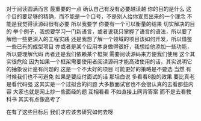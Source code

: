 对于阅读圆满而言 最重要的一点
确认自己有没有必要越读越
你的目的是什么
这个目的要足够的精确，而不能是一个口号，不是别人给你宣贯出来的一个理念
不能是我觉得读源码很有必要 所以我要学
你要有一个可以衡量的结果 切实解决的目的
举个例子，我想要学习一门新语言，或者说我只掌握了语言的语法，所以要了解他一些更深入的工程实践
还是我想了解一个领域的项目该如何开发，所以借鉴一些已有的成型项目
亦或者是某个应用本身做得很好，我想给他添加一些功能，所以要理解代码
再者还是我们依赖某个框架 需要阅读源码来方便我们使用 这个其实很危险 因为如果一个框架需要使用者阅读源码才能高效使用的话，其实说明它的抽象设计是有问题的 这是一个不太好的项目 可能更好的策略是不要选 当然 有时候我们也不可避免
如果是要应付面试的话 那坦白说 多看看8股的效果 要比真老是看代码强 这其实是一个过拟合的问题 大多数面试官也不会很认真的去看那些内容 大家也就是网上抄一些面经的题 互相看看 不如直接上网背答案 而不是去看教科书 其实有点像高考了

在有了这些目标后 我们才应该去研究如何去呀